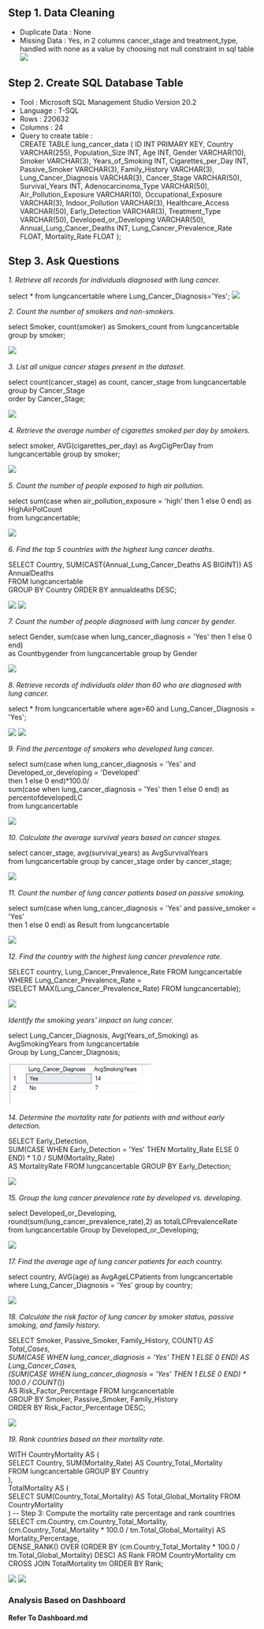 ## Step 1. Data Cleaning
  - Duplicate Data : None
  - Missing Data : Yes, in 2 columns cancer_stage and treatment_type,  
    handled with none as a value by choosing not null constraint in sql table  
<picture><img src="allimages/Q3 Duplicates.png"></picture>
    
## Step 2. Create SQL Database Table
 - Tool : Microsoft SQL Management Studio Version 20.2
 - Language : T-SQL
 - Rows : 220632
 - Columns : 24
 - Query to create table :  
   CREATE TABLE lung_cancer_data (
    ID INT PRIMARY KEY,
    Country VARCHAR(255),
    Population_Size INT,
    Age INT,
    Gender VARCHAR(10),
    Smoker VARCHAR(3),
    Years_of_Smoking INT,
    Cigarettes_per_Day INT,
    Passive_Smoker VARCHAR(3),
    Family_History VARCHAR(3),
    Lung_Cancer_Diagnosis VARCHAR(3),
    Cancer_Stage VARCHAR(50),
    Survival_Years INT,
    Adenocarcinoma_Type VARCHAR(50),
    Air_Pollution_Exposure VARCHAR(10),
    Occupational_Exposure VARCHAR(3),
    Indoor_Pollution VARCHAR(3),
    Healthcare_Access VARCHAR(50),
    Early_Detection VARCHAR(3),
    Treatment_Type VARCHAR(50),
    Developed_or_Developing VARCHAR(50),
    Annual_Lung_Cancer_Deaths INT,
    Lung_Cancer_Prevalence_Rate FLOAT,
    Mortality_Rate FLOAT
);

## Step 3. Ask Questions  
*1. Retrieve all records for individuals diagnosed with lung cancer.* 

select * from lungcancertable where Lung_Cancer_Diagnosis='Yes';
<picture>
<img src="allimages/Q1.png">
</picture>  

*2. Count the number of smokers and non-smokers.*  

select Smoker, count(smoker) as Smokers_count from lungcancertable group by smoker;

<picture>
<img src="allimages/Q2.png">
</picture>  

*3. List all unique cancer stages present in the dataset.*  

select count(cancer_stage) as count, cancer_stage from lungcancertable group by Cancer_Stage  
order by Cancer_Stage;

<picture>
<img src="allimages/Q3.png">
</picture>  

*4. Retrieve the average number of cigarettes smoked per day by smokers.*  

select smoker, AVG(cigarettes_per_day) as AvgCigPerDay from lungcancertable group by smoker;

<picture>
<img src="allimages/Q4.png">
</picture>  

*5. Count the number of people exposed to high air pollution.*  

select sum(case when air_pollution_exposure = 'high' then 1 else 0 end) as HighAirPolCount  
from lungcancertable;

<picture>
<img src="allimages/Q5.png">
</picture>  

*6. Find the top 5 countries with the highest lung cancer deaths.*  

SELECT Country, SUM(CAST(Annual_Lung_Cancer_Deaths AS BIGINT)) AS AnnualDeaths  
FROM lungcancertable  
GROUP BY Country ORDER BY annualdeaths DESC;

<picture>
<img src="allimages/Q6.png">
</picture>

<picture>
<img src="allimages/Q6 II.png">
</picture>  

*7. Count the number of people diagnosed with lung cancer by gender.*  

select Gender, sum(case when lung_cancer_diagnosis = 'Yes' then 1 else 0 end)  
as Countbygender from lungcancertable group by Gender

<picture>
<img src="allimages/Q7.png">
</picture>  

*8. Retrieve records of individuals older than 60 who are diagnosed with lung cancer.*  

select * from lungcancertable where age>60 and Lung_Cancer_Diagnosis = 'Yes';

<picture>
<img src="allimages/Q8.png">
</picture>

<picture>
<img src="allimages/Q8 I.png">
</picture>  

*9. Find the percentage of smokers who developed lung cancer.*  

select 
sum(case when lung_cancer_diagnosis = 'Yes' and Developed_or_developing = 'Developed'  
then 1 else 0 end)*100.0/  
sum(case when lung_cancer_diagnosis = 'Yes' then 1 else 0 end) as percentofdevelopedLC  
from lungcancertable

<picture>
<img src="allimages/Q9.png">
</picture>  

*10. Calculate the average survival years based on cancer stages.*  

select cancer_stage, avg(survival_years) as AvgSurvivalYears  
from lungcancertable group by cancer_stage order by cancer_stage;

<picture>
<img src="allimages/Q.10.png">
</picture>  

*11. Count the number of lung cancer patients based on passive smoking.*  

select sum(case when lung_cancer_diagnosis = 'Yes' and passive_smoker = 'Yes'  
then 1 else 0 end) as Result from lungcancertable  

<picture>
<img src="allimages/Q11.png">
</picture>

*12. Find the country with the highest lung cancer prevalence rate.* 

SELECT country, Lung_Cancer_Prevalence_Rate FROM lungcancertable  
WHERE Lung_Cancer_Prevalence_Rate =  
(SELECT MAX(Lung_Cancer_Prevalence_Rate) FROM lungcancertable);  

<picture>
<img src="allimages/Q12.png">
</picture>

*Identify the smoking years' impact on lung cancer.*

select Lung_Cancer_Diagnosis, Avg(Years_of_Smoking) as AvgSmokingYears from lungcancertable  
Group by Lung_Cancer_Diagnosis;

<picture>
<img src="allimages/Q13.png">
</picture>  

*14. Determine the mortality rate for patients with and without early detection.*  

SELECT Early_Detection,  
    SUM(CASE WHEN Early_Detection = 'Yes' THEN Mortality_Rate ELSE 0 END) * 1.0 / SUM(Mortality_Rate)  
	AS MortalityRate FROM lungcancertable GROUP BY Early_Detection;  

<picture>
<img src="allimages/Q14.png">
</picture>

*15. Group the lung cancer prevalence rate by developed vs. developing.*  

select Developed_or_Developing, round(sum(lung_cancer_prevalence_rate),2) as totalLCPrevalenceRate  
from lungcancertable Group by Developed_or_Developing;  

<picture>
<img src="allimages/Q.15.png">
</picture>

*17. Find the average age of lung cancer patients for each country.*  

select country, AVG(age) as AvgAgeLCPatients from lungcancertable  
where Lung_Cancer_Diagnosis = 'Yes' group by country;  

<picture>
<img src="allimages/Q17.png">
</picture>

*18. Calculate the risk factor of lung cancer by smoker status, passive smoking, and family history.*  

SELECT Smoker, Passive_Smoker, Family_History, COUNT(*) AS Total_Cases,  
SUM(CASE WHEN lung_cancer_diagnosis = 'Yes' THEN 1 ELSE 0 END) AS Lung_Cancer_Cases,  
(SUM(CASE WHEN lung_cancer_diagnosis = 'Yes' THEN 1 ELSE 0 END) * 100.0 / COUNT(*))  
AS Risk_Factor_Percentage FROM lungcancertable  
GROUP BY Smoker, Passive_Smoker, Family_History  
ORDER BY Risk_Factor_Percentage DESC;  

<picture>
<img src="allimages/Q18.png">
</picture>

*19. Rank countries based on their mortality rate.*  

WITH CountryMortality AS (  
SELECT Country, SUM(Mortality_Rate) AS Country_Total_Mortality  
FROM lungcancertable GROUP BY Country  
),  
TotalMortality AS (  
SELECT SUM(Country_Total_Mortality) AS Total_Global_Mortality FROM CountryMortality  
)
-- Step 3: Compute the mortality rate percentage and rank countries
SELECT cm.Country, cm.Country_Total_Mortality,  
(cm.Country_Total_Mortality * 100.0 / tm.Total_Global_Mortality) AS Mortality_Percentage,  
DENSE_RANK() OVER (ORDER BY (cm.Country_Total_Mortality * 100.0 / tm.Total_Global_Mortality) DESC) AS Rank
FROM CountryMortality cm CROSS JOIN TotalMortality tm ORDER BY Rank;  

<picture>
<img src="allimages/Q19 I.png">
</picture>  

<picture>
<img src="allimages/Q19 II.png">
</picture>

### Analysis Based on Dashboard
**Refer To Dashboard.md**

